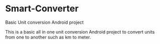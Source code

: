# Smart-Converter
Basic Unit conversion Android project

This is a basic all in one unit conversion Android project to convert units from one to another such as km to meter.
